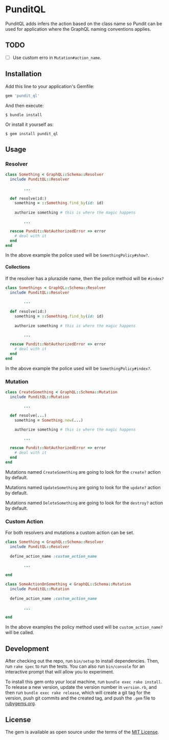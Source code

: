 # PunditQL

PunditQL adds infers the action based on the class name so Pundit can be used for application where the GraphQL naming conventions applies.

## TODO
- [ ] Use custom erro in `Mutation#action_name`.


## Installation

Add this line to your application's Gemfile:

```ruby
gem 'pundit_ql'
```

And then execute:

    $ bundle install

Or install it yourself as:

    $ gem install pundit_ql

## Usage

### Resolver
```ruby
class Something < GraphQL::Schema::Resolver
  include PunditQL::Resolver
  
        ...
  
  def resolve(id:)
    something = ::Something.find_by(id: id)
    
    authorize something # this is where the magic happens

        ...

  rescue Pundit::NotAuthorizedError => error
    # deal with it
  end
end
```
In the above example the police used will be `SomethingPolicy#show?`.

#### Collections
If the resolver has a plurazide name, then the police method will be `#index?`

```ruby
class Somethings < GraphQL::Schema::Resolver
  include PunditQL::Resolver
  
        ...
  
  def resolve(id:)
    something = ::Something.find_by(id: id)
    
    authorize something # this is where the magic happens

        ...

  rescue Pundit::NotAuthorizedError => error
    # deal with it
  end
end

```
In the above example the police used will be `SomethingPolicy#index?`.

### Mutation
```ruby
class CreateSomething < GraphQL::Schema::Mutation
  include PunditQL::Mutation

        ...

  def resolve(...)
    something = Something.new(...)

    authorize something # this is where the magic happens

        ...

  rescue Pundit::NotAuthorizedError => error
    # deal with it
  end
end
```

Mutations named `CreateSomething` are going to look for the `create?` action by default.

Mutations named `UpdateSomething` are going to look for the `update?` action by default.

Mutations named `DeleteSomething` are going to look for the `destroy?` action by default.


### Custom Action

For both resolvers and mutations a custom action can be set.

```ruby
class Something < GraphQL::Schema::Resolver
  include PunditQL::Resolver
  
  define_action_name :custom_action_name
      
        ...

end

class SomeActionOnSomething < GraphQL::Schema::Mutation
  include PunditQL::Mutation
  
  define_action_name :custom_action_name
      
        ...

end
```
In the above examples the policy method used will be `custom_action_name?` will be called.


## Development

After checking out the repo, run `bin/setup` to install dependencies. Then, run `rake spec` to run the tests. You can also run `bin/console` for an interactive prompt that will allow you to experiment.

To install this gem onto your local machine, run `bundle exec rake install`. To release a new version, update the version number in `version.rb`, and then run `bundle exec rake release`, which will create a git tag for the version, push git commits and the created tag, and push the `.gem` file to [rubygems.org](https://rubygems.org).

## License

The gem is available as open source under the terms of the [MIT License](https://opensource.org/licenses/MIT).
